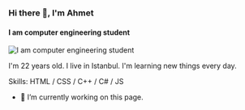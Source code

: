 ### Hi there 👋, I'm Ahmet
#### I am computer engineering student 
![I am computer engineering student ](https://github.com/ahmetbyrktrr/ahmetbyrktrr/blob/main/hangover-math.gif)

I'm 22 years old. I live in Istanbul. I'm learning new things every day.

Skills: HTML / CSS / C++ / C# / JS

- 🔭 I’m currently working on this page. 


